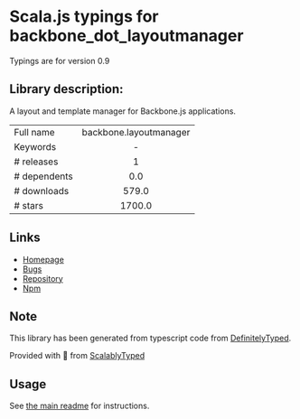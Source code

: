 
# Scala.js typings for backbone_dot_layoutmanager

Typings are for version 0.9

## Library description:
A layout and template manager for Backbone.js applications.

|                    |                 |
| ------------------ | :-------------: |
| Full name          | backbone.layoutmanager |
| Keywords           | - |
| # releases         | 1 |
| # dependents       | 0.0 |
| # downloads        | 579.0 |
| # stars            | 1700.0 |

## Links
- [Homepage](http://layoutmanager.org/)
- [Bugs](https://github.com/tbranyen/backbone.layoutmanager/issues)
- [Repository](https://github.com/tbranyen/backbone.layoutmanager)
- [Npm](https://www.npmjs.com/package/backbone.layoutmanager)
    


## Note
This library has been generated from typescript code from [DefinitelyTyped](https://definitelytyped.org).

Provided with :purple_heart: from [ScalablyTyped](https://github.com/oyvindberg/ScalablyTyped)

## Usage
See [the main readme](../../readme.md) for instructions.



